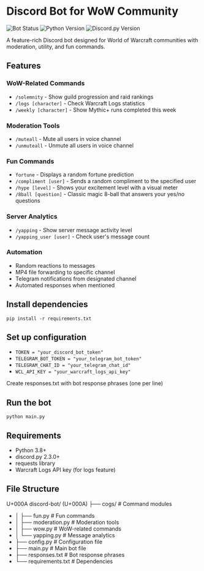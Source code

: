 # Discord Bot for WoW Community

![Bot Status](https://img.shields.io/badge/status-active-brightgreen)
![Python Version](https://img.shields.io/badge/python-3.8%2B-blue)
![Discord.py Version](https://img.shields.io/badge/discord.py-2.5.2-orange)

A feature-rich Discord bot designed for World of Warcraft communities with moderation, utility, and fun commands.

## Features

### WoW-Related Commands
- `/solemnity` - Show guild progression and raid rankings
- `/logs [character]` - Check Warcraft Logs statistics
- `/weekly [character]` - Show Mythic+ runs completed this week

### Moderation Tools
- `/muteall` - Mute all users in voice channel
- `/unmuteall` - Unmute all users in voice channel

### Fun Commands
- `fortune` - Displays a random fortune prediction
- `/compliment [user]` - Sends a random compliment to the specified user
- `/hype [level]` - Shows your excitement level with a visual meter
- `/8ball [question]` - Classic magic 8-ball that answers your yes/no questions

### Server Analytics
- `/yapping` - Show server message activity level
- `/yapping_user [user]` - Check user's message count

### Automation
- Random reactions to messages
- MP4 file forwarding to specific channel
- Telegram notifications from designated channel
- Automated responses when mentioned

## Install dependencies
`pip install -r requirements.txt`

## Set up configuration
- `TOKEN = "your_discord_bot_token"`
- `TELEGRAM_BOT_TOKEN = "your_telegram_bot_token"`
- `TELEGRAM_CHAT_ID = "your_telegram_chat_id"`
- `WCL_API_KEY = "your_warcraft_logs_api_key"`

Create responses.txt with bot response phrases (one per line)

## Run the bot
`python main.py`

## Requirements
- Python 3.8+
- discord.py 2.3.0+
- requests library
- Warcraft Logs API key (for logs feature)

## File Structure
U+000A discord-bot/
(U+000A) ├── cogs/               # Command modules
- │   ├── fun.py          # Fun commands
- │   ├── moderation.py   # Moderation tools
- │   ├── wow.py          # WoW-related commands
- │   └── yapping.py      # Message analytics
- ├── config.py           # Configuration file
- ├── main.py             # Main bot file
- ├── responses.txt       # Bot response phrases
- └── requirements.txt    # Dependencies
